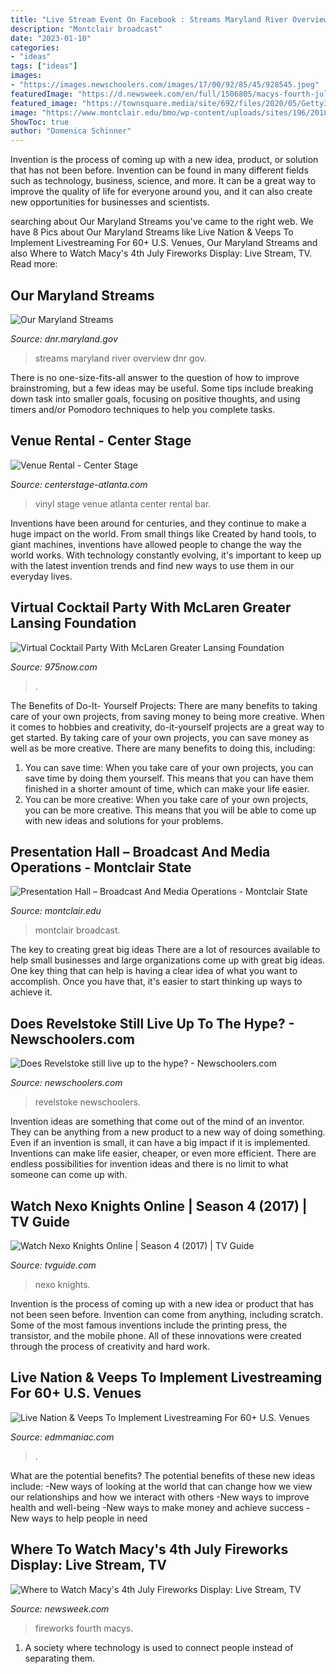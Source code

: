 ```yaml
---
title: "Live Stream Event On Facebook : Streams Maryland River Overview Dnr Gov"
description: "Montclair broadcast"
date: "2023-01-10"
categories:
- "ideas"
tags: ["ideas"]
images:
- "https://images.newschoolers.com/images/17/00/92/85/45/928545.jpeg"
featuredImage: "https://d.newsweek.com/en/full/1506805/macys-fourth-july-fireworks.jpg"
featured_image: "https://townsquare.media/site/692/files/2020/05/GettyImages-1207676430.jpg?w=1200&amp;h=0&amp;zc=1&amp;s=0&amp;a=t&amp;q=89"
image: "https://www.montclair.edu/bmo/wp-content/uploads/sites/196/2018/11/180928MSU-80-Presentation-Hall-s.jpg"
ShowToc: true
author: "Domenica Schinner"
---
```



Invention is the process of coming up with a new idea, product, or solution that has not been before. Invention can be found in many different fields such as technology, business, science, and more. It can be a great way to improve the quality of life for everyone around you, and it can also create new opportunities for businesses and scientists.

	

		
searching about Our Maryland Streams you've came to the right web. We have 8 Pics about Our Maryland Streams like Live Nation &amp; Veeps To Implement Livestreaming For 60+ U.S. Venues, Our Maryland Streams and also Where to Watch Macy&#039;s 4th July Fireworks Display: Live Stream, TV. Read more:
		
    
## Our Maryland Streams

<img loading=lazy src="http://dnr.maryland.gov/streams/PublishingImages/savage-riverin-fall.jpg" onerror="this.onerror=null;this.src='https://tse2.mm.bing.net/th?id=OIP.V57xFMcacH1Kf74lxSkaPgAAAA&amp;pid=15.1';" alt="Our Maryland Streams">

_Source: dnr.maryland.gov_

>streams maryland river overview dnr gov. 

	

There is no one-size-fits-all answer to the question of how to improve brainstroming, but a few ideas may be useful. Some tips include breaking down task into smaller goals, focusing on positive thoughts, and using timers and/or Pomodoro techniques to help you complete tasks.

    
## Venue Rental - Center Stage

<img loading=lazy src="https://www.centerstage-atlanta.com/wp-content/uploads/2020/09/Vinyl-Bar-and-Stage_sm.jpg" onerror="this.onerror=null;this.src='https://tse2.mm.bing.net/th?id=OIP.TH0GiXuBgraZGCn3K6bFiAHaE8&amp;pid=15.1';" alt="Venue Rental - Center Stage">

_Source: centerstage-atlanta.com_

>vinyl stage venue atlanta center rental bar. 

	

Inventions have been around for centuries, and they continue to make a huge impact on the world. From small things like Created by hand tools, to giant machines, inventions have allowed people to change the way the world works. With technology constantly evolving, it's important to keep up with the latest invention trends and find new ways to use them in our everyday lives.

    
## Virtual Cocktail Party With McLaren Greater Lansing Foundation

<img loading=lazy src="https://townsquare.media/site/692/files/2020/05/GettyImages-1207676430.jpg?w=1200&amp;h=0&amp;zc=1&amp;s=0&amp;a=t&amp;q=89" onerror="this.onerror=null;this.src='https://tse1.mm.bing.net/th?id=OIP.glubDTSxGu0U6dDqYqKN1QHaLG&amp;pid=15.1';" alt="Virtual Cocktail Party With McLaren Greater Lansing Foundation">

_Source: 975now.com_

>. 

	

The Benefits of Do-It- Yourself Projects: There are many benefits to taking care of your own projects, from saving money to being more creative.
When it comes to hobbies and creativity, do-it-yourself projects are a great way to get started. By taking care of your own projects, you can save money as well as be more creative. There are many benefits to doing this, including: 
1. You can save time: When you take care of your own projects, you can save time by doing them yourself. This means that you can have them finished in a shorter amount of time, which can make your life easier. 
2. You can be more creative: When you take care of your own projects, you can be more creative. This means that you will be able to come up with new ideas and solutions for your problems. 

    
## Presentation Hall – Broadcast And Media Operations - Montclair State

<img loading=lazy src="https://www.montclair.edu/bmo/wp-content/uploads/sites/196/2018/11/180928MSU-80-Presentation-Hall-s.jpg" onerror="this.onerror=null;this.src='https://tse4.mm.bing.net/th?id=OIP.mipcedH5ZyVE8Z8XOaQODAHaEL&amp;pid=15.1';" alt="Presentation Hall – Broadcast And Media Operations - Montclair State">

_Source: montclair.edu_

>montclair broadcast. 

	

The key to creating great big ideas
There are a lot of resources available to help small businesses and large organizations come up with great big ideas. One key thing that can help is having a clear idea of what you want to accomplish. Once you have that, it's easier to start thinking up ways to achieve it.

    
## Does Revelstoke Still Live Up To The Hype? - Newschoolers.com

<img loading=lazy src="https://images.newschoolers.com/images/17/00/92/85/45/928545.jpeg" onerror="this.onerror=null;this.src='https://tse3.mm.bing.net/th?id=OIP.NWJq2Z806ee0IMgTVmi3mQHaEK&amp;pid=15.1';" alt="Does Revelstoke still live up to the hype? - Newschoolers.com">

_Source: newschoolers.com_

>revelstoke newschoolers. 

	

Invention ideas are something that come out of the mind of an inventor. They can be anything from a new product to a new way of doing something. Even if an invention is small, it can have a big impact if it is implemented. Inventions can make life easier, cheaper, or even more efficient. There are endless possibilities for invention ideas and there is no limit to what someone can come up with.

    
## Watch Nexo Knights Online | Season 4 (2017) | TV Guide

<img loading=lazy src="https://www.tvguide.com/a/img/catalog/provider/1/1/1-3225702314.jpg" onerror="this.onerror=null;this.src='https://tse1.mm.bing.net/th?id=OIP.eFEWdfHjuj7I85XrFH4o1AHaLH&amp;pid=15.1';" alt="Watch Nexo Knights Online | Season 4 (2017) | TV Guide">

_Source: tvguide.com_

>nexo knights. 

	

Invention is the process of coming up with a new idea or product that has not been seen before. Invention can come from anything, including scratch. Some of the most famous inventions include the printing press, the transistor, and the mobile phone. All of these innovations were created through the process of creativity and hard work.

    
## Live Nation &amp; Veeps To Implement Livestreaming For 60+ U.S. Venues

<img loading=lazy src="https://edmmaniac.com/wp-content/uploads/2021/04/Live-Nation.png" onerror="this.onerror=null;this.src='https://tse4.mm.bing.net/th?id=OIP.w9dGJRI-i6aYgeKdroXYSwHaE5&amp;pid=15.1';" alt="Live Nation &amp; Veeps To Implement Livestreaming For 60+ U.S. Venues">

_Source: edmmaniac.com_

>. 

	

What are the potential benefits?
The potential benefits of these new ideas include: 
-New ways of looking at the world that can change how we view our relationships and how we interact with others 
-New ways to improve health and well-being 
-New ways to make money and achieve success 
-New ways to help people in need

    
## Where To Watch Macy&#039;s 4th July Fireworks Display: Live Stream, TV

<img loading=lazy src="https://d.newsweek.com/en/full/1506805/macys-fourth-july-fireworks.jpg" onerror="this.onerror=null;this.src='https://tse3.mm.bing.net/th?id=OIP.59Mmgz-4P58X-9yDJIDFZQHaE8&amp;pid=15.1';" alt="Where to Watch Macy&#039;s 4th July Fireworks Display: Live Stream, TV">

_Source: newsweek.com_

>fireworks fourth macys. 

	

1. A society where technology is used to connect people instead of separating them.


